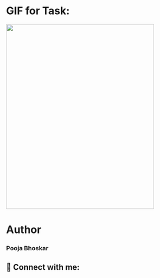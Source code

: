
# GIF for Task:

<img align="center" height="500" width="400" src="https://media.giphy.com/media/bAXZ7a5sU9GFPnpE2O/giphy.gif">


# Author

<h3>Pooja Bhoskar</h3>
 
 ## 🚀 Connect with me:

 <p align="center">
<a href = "https://www.linkedin.com/in/pooja-bhoskar/"><img src="https://img.icons8.com/fluent/
</p>


